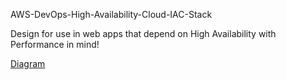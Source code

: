 AWS-DevOps-High-Availability-Cloud-IAC-Stack

Design for use in web apps that depend on High Availability 
with Performance in mind!

[Diagram](https://github.com/oakzaky/AWS-DevOps-High-Availability-Cloud-IAC-Stack/blob/master/Cloud%20Diagram.png)
